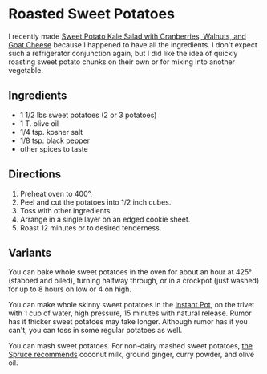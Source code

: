 [Instant Pot]: ../indices/instantPot.html
[crockpot]: ../indices/crockpot.html
[thanksgiving]: ../indices/thanksgiving.html

# Roasted Sweet Potatoes

I recently made [Sweet Potato Kale Salad with Cranberries, Walnuts, and Goat Cheese](https://www.queenofmykitchen.com/sweet-potato-kale-salad-with-cranberries-walnuts-and-goat-cheese/) because I happened to have all the ingredients.  I don't expect such a refrigerator conjunction again, but I did like the idea of quickly roasting sweet potato chunks on their own or for mixing into another vegetable.

## Ingredients

* 1 1/2 lbs sweet potatoes (2 or 3 potatoes)
* 1 T. olive oil
* 1/4 tsp. kosher salt
* 1/8 tsp. black pepper
* other spices to taste

## Directions

1. Preheat oven to 400°.
2. Peel and cut the potatoes into 1/2 inch cubes.
3. Toss with other ingredients.
4. Arrange in a single layer on an edged cookie sheet.
5. Roast 12 minutes or to desired tenderness.

## Variants

You can bake whole sweet potatoes in the oven for about an hour at 425° (stabbed and oiled), turning halfway through, or in a crockpot (just washed) for up to 8 hours on low or 4 on high.

You can make whole skinny sweet potatoes in the [Instant Pot], on the trivet with 1 cup of water, high pressure, 15 minutes with natural release.  Rumor has it thicker sweet potatoes may take longer.  Although rumor has it you can't, you can toss in some regular potatoes as well.

You can mash sweet potatoes.  For non-dairy mashed sweet potatoes, [the Spruce recommends](https://www.thespruceeats.com/vegan-coconut-milk-mashed-sweet-potatoes-3377366) coconut milk, ground ginger, curry powder, and olive oil.
